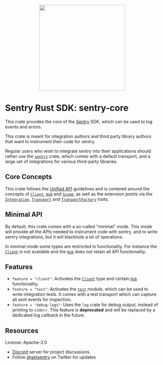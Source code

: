 <p align="center">
    <a href="https://sentry.io" target="_blank" align="center">
        <img src="https://sentry-brand.storage.googleapis.com/sentry-logo-black.png" width="280">
    </a>
</p>

# Sentry Rust SDK: sentry-core

This crate provides the core of the [Sentry](https://sentry.io/) SDK, which
can be used to log events and errors.

This crate is meant for integration authors and third party library authors
that want to instrument their code for sentry.

Regular users who wish to integrate sentry into their applications should
rather use the [`sentry`] crate, which comes with a default transport, and
a large set of integrations for various third-party libraries.

## Core Concepts

This crate follows the [Unified API] guidelines and is centered around
the concepts of [`Client`], [`Hub`] and [`Scope`], as well as the extension
points via the [`Integration`], [`Transport`] and [`TransportFactory`] traits.

## Minimal API

By default, this crate comes with a so-called "minimal" mode. This mode will
provide all the APIs needed to instrument code with sentry, and to write
sentry integrations, but it will blackhole a lot of operations.

In minimal mode some types are restricted in functionality. For instance
the [`Client`] is not available and the [`Hub`] does not retain all API
functionality.

## Features

* `feature = "client"`: Activates the [`Client`] type and certain
  [`Hub`] functionality.
* `feature = "test"`: Activates the [`test`] module, which can be used to
  write integration tests. It comes with a test transport which can capture
  all sent events for inspection.
* `feature = "debug-logs"`: Uses the `log` crate for debug output, instead
  of printing to `stderr`. This feature is **deprecated** and will be
  replaced by a dedicated log callback in the future.

[`sentry`]: https://crates.io/crates/sentry
[Unified API]: https://develop.sentry.dev/sdk/unified-api/
[`Client`]: https://docs.rs/sentry-core/0.21.0/sentry_core/struct.Client.html
[`Hub`]: https://docs.rs/sentry-core/0.21.0/sentry_core/struct.Hub.html
[`Scope`]: https://docs.rs/sentry-core/0.21.0/sentry_core/struct.Scope.html
[`Integration`]: https://docs.rs/sentry-core/0.21.0/sentry_core/trait.Integration.html
[`Transport`]: https://docs.rs/sentry-core/0.21.0/sentry_core/trait.Transport.html
[`TransportFactory`]: https://docs.rs/sentry-core/0.21.0/sentry_core/trait.TransportFactory.html
[`test`]: https://docs.rs/sentry-core/0.21.0/sentry_core/test/index.html

## Resources

License: Apache-2.0

- [Discord](https://discord.gg/ez5KZN7) server for project discussions.
- Follow [@getsentry](https://twitter.com/getsentry) on Twitter for updates
